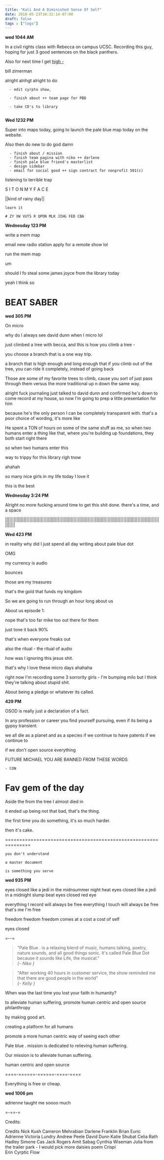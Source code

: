 ```yaml
---
title: "Kali And A Diminished Sense Of Self"
date: 2018-05-23T10:32:14-07:00
draft: false
tags : ["logs"]
---
```


**wed 1044 AM**

In a civil rights class with Rebecca on campus UCSC.  Recording this guy, hoping for just 3 good sentences on the black panthers.

Also for next time I get <a href="http://vedder.se/2015/01/vesc-open-source-esc/"> high - </a>


bill zimerman


alright alrihgt alright to do

```
  - edit cyrpto show,

  - finish about ++ team page for PBD

  - take CD's to library


```



**Wed 1232 PM**

Super into maps today, going to launch the pale blue map today on the website.

Also then do new to do god damn


```
  - finish about / mission
  - finish team pagina with niko ++ darlene
  - finish pale blue friend's masterlist
  - design sidebar
  - email for social good ++ sign contract for nonprofit 501(c)

```
listening to terrible trap


S I T O N M Y F A C E

||kind of rainy day||


```
learn it

# ZY XW VUTS R QPON MLK JIHG FED CBA
```

**Wednesday 123 PM**

write a mem map

email new radio station apply for a remote show lol

run the mem map

um



should I fo steal some james joyce from the library today


yeah I think so

# BEAT SABER


**wed 305 PM**

On micro

why do I always see david dunn when I micro lol


just climbed a tree with becca, and this is how you climb a tree -

you choose a branch that is a one way trip.

a branch that is high enough and long enough that if you climb out of the tree, you can ride it completely, instead of going back

Those are some of my favorite trees to climb, cause you sort of just pass through them versus the more traditional up n down the same way.

   alright fuck journaling just talked to david dunn and confirmed he's down to come record at my house, so now I'm going to prep a little presentation for him

because he's the only person I can be completely transparent with. that's a poor choice of wording, it's more like

He spent a TON of hours on some of the same stuff as me, so when two humans enter a thing like that, where you're building up foundations, they both start right there  

 so when  two humans enter this


way to trippy for this library righ tnow

ahahah

so many nice girls in my life today I love it

this is the best


**Wednesday 3:24 PM**

  Alright no more fucking around time to get this shit done. there's a time, and a space

|||||||||||||||||||||||||||||||||||||||||||||||||||||||||||||||||||||||||||||||||||||||||||||||||||||||||||||||||||


**Wed 423 PM**

in reality why did I just spend all day writing about  pale blue dot

OMG

my currency is audio

bounces

those are my treasures

that's the gold that funds my kingdom

So we are going to run through an hour long about us

About us episode 1:

nope that's too far mike too out there for them

just tone it back 90%

that's when everyone freaks out



also the ritual - the ritual of audio

how was I ignoring this jesus shit.

that's why I love these micro days ahahaha

right now I'm recording some 3 sorrority girls - I'm bumping milo but I think they're talking about stupid shit.

About being a pledge or whatever its called.


**429 PM**

OSOD is really just a declaration of a fact.

In any profession or career you find yourself pursuing, even if its being a gypsy transient.

we all die as a planet and as a species
if we continue to have patents
if we continue to  


if we don't open source everything


FUTURE MICHAEL YOU ARE BANNED FROM THESE WORDS

    - CON

# Fav gem of the day

Aside the from the tree I almost died in

it ended up being not that bad, that's the thing.

the first time you do something, it's so much harder.

then it's cake.

===============================================================

```````````````
you don't understand

a master document

is something you serve

````````````````



**wed 935 PM**




eyes closed
like a jedi
in the midnsummer night heat
eyes closed
like a jedi
in a midnight slump beat
eyes closed
red eye


everything I record will always be free
everything I touch will always be free
that's me
I'm free

freedom
freedom
freedom comes at
a cost
a cost of self

eyes closed


=--=



<blockquote>
"Pale Blue . is a relaxing blend of music, humans talking, poetry, nature sounds, and all good things sonic. It's called Pale Blue Dot because it sounds like Life, the musical."<br><em>{- Niko }</em></blockquote>

<blockquote>
"After working 40 hours in customer service, the show reminded me that there are good people in the world"<em><br>{- Kelly }</em></blockquote>


When was the last time you lost your faith in humanity?


to alleviate human suffering, promote human centric and open source philanthropy

by making good art.

creating a platform for all humans

promote a more human centric way of seeing each other

Pale blue . mission is dedicated to relieving human suffering.


Our mission is to alleviate human suffering.

human centric and open source


====-======-======-====-====

Everything is free or cheap.  


**wed 1006 pm**

adrienne taught me soooo much


=-==-=

Credits:

Credits
	Nick Kush
Cameron Mehrabian
	Darlene Franklin
	Brian Euric
	Adrienne Victoria Lundry
	Andrew Peele
	David Dunn
	Katie Shubat
	Celia Rath
	Hadley Simone
	Cas
	Jack Rogers
	Amit Sabag
	Cynthia Wiseman
	Julia from the trailer park - I would pick more daisies poem
	Crispi  
	Erin
	Cyrptic Flow
